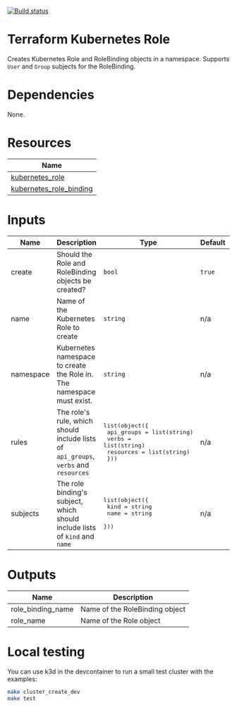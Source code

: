 [![Build status](https://github.com/patheard/terraform-kubernetes-role/actions/workflows/terraform.yml/badge.svg)](https://github.com/patheard/terraform-kubernetes-role/actions/workflows/terraform.yml)

# Terraform Kubernetes Role
Creates Kubernetes Role and RoleBinding objects in a namespace.  Supports `User` and `Group` subjects for the RoleBinding.

# Dependencies
None.

# Resources

| Name |
|------|
| [kubernetes_role](https://registry.terraform.io/providers/hashicorp/kubernetes/latest/docs/resources/role) |
| [kubernetes_role_binding](https://registry.terraform.io/providers/hashicorp/kubernetes/latest/docs/resources/role_binding) |

# Inputs

| Name | Description | Type | Default | Required |
|------|-------------|------|---------|:--------:|
| create | Should the Role and RoleBinding objects be created? | `bool` | `true` | no |
| name | Name of the Kubernetes Role to create | `string` | n/a | yes |
| namespace | Kubernetes namespace to create the Role in.  The namespace must exist. | `string` | n/a | yes |
| rules | The role's rule, which should include lists of `api_groups`, `verbs` and `resources` | <pre>list(object({<br>    api_groups = list(string)<br>    verbs      = list(string)<br>    resources  = list(string)<br>  }))</pre> | n/a | yes |
| subjects | The role binding's subject, which should include lists of `kind` and `name` | <pre>list(object({<br>    kind = string<br>    name = string<br>  }))</pre> | n/a | yes |

# Outputs

| Name | Description |
|------|-------------|
| role\_binding\_name | Name of the RoleBinding object |
| role\_name | Name of the Role object |

# Local testing
You can use k3d in the devcontainer to run a small test cluster with the examples:
```sh
make cluster_create_dev
make test
```
